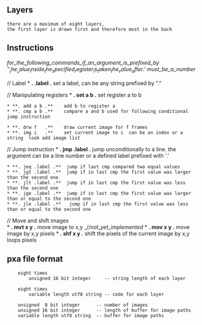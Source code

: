 

Layers
-------

	there are a maximum of eight layers, 
	the first layer is drawn first and therefore most in the back


Instructions
-------------

   _for_the_following_commands_if_an_argument_is_prefixed_by_ _'$'_ _the_ 
   _value_inside_the_specified_register_is_taken_the_value_after_ _'$'_ _must_be_a_number_
	

  // Label
	* **. .label  .** 		 set a label, can be any string prefixed by "."
	
  // Manipulating registers
	* **. set a b .**	 set register a to b

	  
	* **. add a b .** 	 add b to register a
	* **. cmp a b .** 	 compare a and b used for following conditional jump instruction
	
	* **. drw f   .** 	 draw current image for f frames 		 
	* **. img i   .**  	 set current image to i  can be an index or a string  look add image list
	
	
  // Jump instruction
	* **. jmp .label .**   jump unconditionally to a line. 
				 the argument can be a line number or a defined label prefixed with '.'
	
	* **. jeq .label .**  jump if last cmp compared two equal values
	* **. jgt .label .**  jump if in last cmp the first value was larger than the second one
	* **. jlt .label .**  jump if in last cmp the first value was less than the second one
	* **. jge .label .**  jump if in last cmp the first value was larger than or equal to the second one
	* **. jle .label .**   jump if in last cmp the first value was less than or equal to the second one

  // Move and shift images	
	* **. mvt x y .** 	 move image to x,y   _//_not_yet_implemented_
	* **. mov x y .** 	 move image by x,y pixels
	* **. shf x y .**	 shift the pixels of the current image by x,y loops pixels 


pxa file format
----------------

		eight times 
			unsigned 16 bit integer     -- string length of each layer

		eight times
			variable length utf8 string -- code for each layer

		unsigned  8 bit integer      -- number of images
		unsigned 16 bit integer      -- length of buffer for image paths
		variable length utf8 string  -- buffer for image paths
